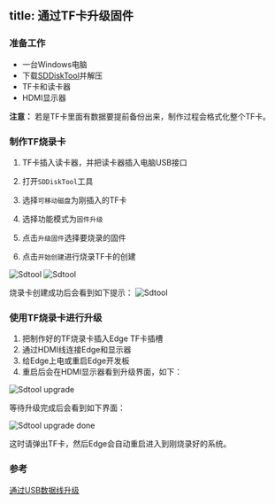 title:  通过TF卡升级固件
---

### 准备工作
* 一台Windows电脑
* 下载[SDDiskTool](https://dl.Khadas.com/Tools/SDDiskTool_zh_v1.53.zip)并解压
* TF卡和读卡器
* HDMI显示器

**注意：** 若是TF卡里面有数据要提前备份出来，制作过程会格式化整个TF卡。

### 制作TF烧录卡
1. TF卡插入读卡器，并把读卡器插入电脑USB接口

2. 打开`SDDiskTool`工具

3. 选择`可移动磁盘`为刚插入的TF卡

4. 选择功能模式为`固件升级`

5. 点击`升级固件`选择要烧录的固件

6. 点击`开始创建`进行烧录TF卡的创建

![Sdtool](/images/edge/Sdtool_zh_1.png)
![Sdtool](/images/edge/Sdtool_zh_2.png)

烧录卡创建成功后会看到如下提示：
![Sdtool](/images/edge/Sdtool_zh_3.png)

### 使用TF烧录卡进行升级
1. 把制作好的TF烧录卡插入Edge TF卡插槽
2. 通过HDMI线连接Edge和显示器
3. 给Edge上电或重启Edge开发板
4. 重启后会在HDMI显示器看到升级界面，如下：

![Sdtool upgrade](/images/edge/Sd_upgrade.JPG)

等待升级完成后会看到如下界面：

![Sdtool upgrade done](/images/edge/Sd_upgrade_done.JPG)

这时请弹出TF卡，然后Edge会自动重启进入到刚烧录好的系统。

### 参考
[通过USB数据线升级](/zh-cn/edge/UpgradeViaUSBCable.html)
